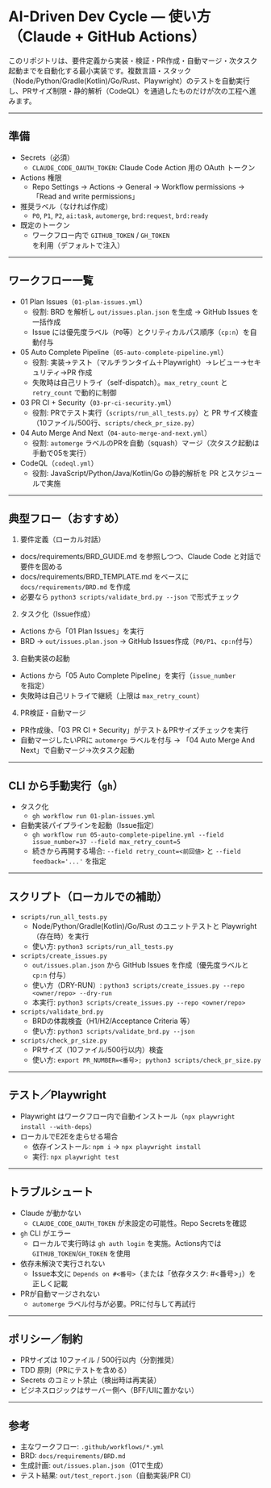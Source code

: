 # AI-Driven Dev Cycle — 使い方（Claude + GitHub Actions）

このリポジトリは、要件定義から実装・検証・PR作成・自動マージ・次タスク起動までを自動化する最小実装です。複数言語・スタック（Node/Python/Gradle(Kotlin)/Go/Rust、Playwright）のテストを自動実行し、PRサイズ制限・静的解析（CodeQL）を通過したものだけが次の工程へ進みます。

---

## 準備

- Secrets（必須）
  - `CLAUDE_CODE_OAUTH_TOKEN`: Claude Code Action 用の OAuth トークン
- Actions 権限
  - Repo Settings → Actions → General → Workflow permissions →「Read and write permissions」
- 推奨ラベル（なければ作成）
  - `P0`, `P1`, `P2`, `ai:task`, `automerge`, `brd:request`, `brd:ready`
- 既定のトークン
  - ワークフロー内で `GITHUB_TOKEN` / `GH_TOKEN` を利用（デフォルトで注入）

---

## ワークフロー一覧

- 01 Plan Issues（`01-plan-issues.yml`）
  - 役割: BRD を解析し `out/issues.plan.json` を生成 → GitHub Issues を一括作成
  - Issue には優先度ラベル（`P0`等）とクリティカルパス順序（`cp:n`）を自動付与
- 05 Auto Complete Pipeline（`05-auto-complete-pipeline.yml`）
  - 役割: 実装→テスト（マルチランタイム＋Playwright）→レビュー→セキュリティ→PR 作成
  - 失敗時は自己リトライ（self-dispatch）。`max_retry_count` と `retry_count` で動的に制御
- 03 PR CI + Security（`03-pr-ci-security.yml`）
  - 役割: PRでテスト実行（`scripts/run_all_tests.py`）と PR サイズ検査（10ファイル/500行、`scripts/check_pr_size.py`）
- 04 Auto Merge And Next（`04-auto-merge-and-next.yml`）
  - 役割: `automerge` ラベルのPRを自動（squash）マージ（次タスク起動は手動で05を実行）
- CodeQL（`codeql.yml`）
  - 役割: JavaScript/Python/Java/Kotlin/Go の静的解析を PR とスケジュールで実施

---

## 典型フロー（おすすめ）

1) 要件定義（ローカル対話）
- docs/requirements/BRD_GUIDE.md を参照しつつ、Claude Code と対話で要件を固める
- docs/requirements/BRD_TEMPLATE.md をベースに `docs/requirements/BRD.md` を作成
- 必要なら `python3 scripts/validate_brd.py --json` で形式チェック

2) タスク化（Issue作成）
- Actions から「01 Plan Issues」を実行
- BRD → `out/issues.plan.json` → GitHub Issues作成（`P0/P1`、`cp:n`付与）

3) 自動実装の起動
- Actions から「05 Auto Complete Pipeline」を実行（`issue_number` を指定）
- 失敗時は自己リトライで継続（上限は `max_retry_count`）

4) PR検証・自動マージ
- PR作成後、「03 PR CI + Security」がテスト＆PRサイズチェックを実行
- 自動マージしたいPRに `automerge` ラベルを付与 → 「04 Auto Merge And Next」で自動マージ→次タスク起動

---

## CLI から手動実行（`gh`）

- タスク化
  - `gh workflow run 01-plan-issues.yml`
- 自動実装パイプラインを起動（Issue指定）
  - `gh workflow run 05-auto-complete-pipeline.yml --field issue_number=37 --field max_retry_count=5`
  - 続きから再開する場合: `--field retry_count=<前回値>` と `--field feedback='...'` を指定

---

## スクリプト（ローカルでの補助）

- `scripts/run_all_tests.py`
  - Node/Python/Gradle(Kotlin)/Go/Rust のユニットテストと Playwright（存在時）を実行
  - 使い方: `python3 scripts/run_all_tests.py`
- `scripts/create_issues.py`
  - `out/issues.plan.json` から GitHub Issues を作成（優先度ラベルと `cp:n` 付与）
  - 使い方（DRY-RUN）: `python3 scripts/create_issues.py --repo <owner/repo> --dry-run`
  - 本実行: `python3 scripts/create_issues.py --repo <owner/repo>`
- `scripts/validate_brd.py`
  - BRDの体裁検査（H1/H2/Acceptance Criteria 等）
  - 使い方: `python3 scripts/validate_brd.py --json`
- `scripts/check_pr_size.py`
  - PRサイズ（10ファイル/500行以内）検査
  - 使い方: `export PR_NUMBER=<番号>; python3 scripts/check_pr_size.py`

---

## テスト／Playwright

- Playwright はワークフロー内で自動インストール（`npx playwright install --with-deps`）
- ローカルでE2Eを走らせる場合
  - 依存インストール: `npm i` → `npx playwright install`
  - 実行: `npx playwright test`

---

## トラブルシュート

- Claude が動かない
  - `CLAUDE_CODE_OAUTH_TOKEN` が未設定の可能性。Repo Secretsを確認
- `gh` CLI がエラー
  - ローカルで実行時は `gh auth login` を実施。Actions内では `GITHUB_TOKEN`/`GH_TOKEN` を使用
- 依存未解決で実行されない
  - Issue本文に `Depends on #<番号>`（または「依存タスク: #<番号>」）を正しく記載
- PRが自動マージされない
  - `automerge` ラベル付与が必要。PRに付与して再試行

---

## ポリシー／制約

- PRサイズは 10ファイル / 500行以内（分割推奨）
- TDD 原則（PRにテストを含める）
- Secrets のコミット禁止（検出時は再実装）
- ビジネスロジックはサーバー側へ（BFF/UIに置かない）

---

## 参考

- 主なワークフロー: `.github/workflows/*.yml`
- BRD: `docs/requirements/BRD.md`
- 生成計画: `out/issues.plan.json`（01で生成）
- テスト結果: `out/test_report.json`（自動実装/PR CI）
